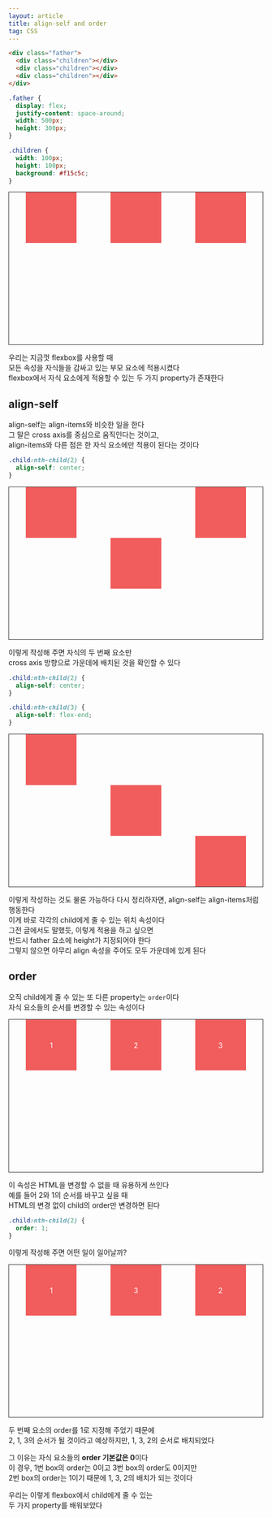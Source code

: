 ```yaml
---
layout: article
title: align-self and order
tag: CSS
---
```


```html
<div class="father">
  <div class="children"></div>
  <div class="children"></div>
  <div class="children"></div>
</div>
```

```css
.father {
  display: flex;
  justify-content: space-around;
  width: 500px;
  height: 300px;
}

.children {
  width: 100px;
  height: 100px;
  background: #f15c5c;
}
```

<div class="father">
    <div class="child"></div>
    <div class="child"></div>
    <div class="child"></div>
</div>

<style>
    .father {
        width: 500px;
        height: 300px;
        border: 1px solid #333;
        display:flex;
        justify-content: space-around;
    }

    .child {
        background: #f15c5c;
        width: 100px;
        height: 100px;
    }
</style>

우리는 지금껏 flexbox를 사용할 때  
모든 속성을 자식들을 감싸고 있는 부모 요소에 적용시켰다  
flexbox에서 자식 요소에게 적용할 수 있는 두 가지 property가 존재한다

## align-self

align-self는 align-items와 비슷한 일을 한다  
그 말은 cross axis를 중심으로 움직인다는 것이고,  
align-items와 다른 점은 한 자식 요소에만 적용이 된다는 것이다

```css
.child:nth-child(2) {
  align-self: center;
}
```

 <div class="father2">
    <div class="child2"></div>
    <div class="child2"></div>
    <div class="child2"></div>
</div>

<style>
    .father2 {
        width: 500px;
        height: 300px;
        border: 1px solid #333;
        display:flex;
        justify-content: space-around;
    }

    .child2 {
        background: #f15c5c;
        width: 100px;
        height: 100px;
    }

    .child2:nth-child(2) {
        align-self: center;
    }
</style>

이렇게 작성해 주면 자식의 두 번째 요소만  
cross axis 방향으로 가운데에 배치된 것을 확인할 수 있다

```css
.child:nth-child(2) {
  align-self: center;
}

.child:nth-child(3) {
  align-self: flex-end;
}
```

 <div class="father3">
    <div class="child3"></div>
    <div class="child3"></div>
    <div class="child3"></div>
</div>

<style>
    .father3 {
        width: 500px;
        height: 300px;
        border: 1px solid #333;
        display:flex;
        justify-content: space-around;
    }

    .child3 {
        background: #f15c5c;
        width: 100px;
        height: 100px;
    }

    .child3:nth-child(2) {
        align-self: center;
    }

    .child3:nth-child(3) {
    align-self: flex-end;
}
</style>

이렇게 작성하는 것도 물론 가능하다
다시 정리하자면, align-self는 align-items처럼 행동한다  
이게 바로 각각의 child에게 줄 수 있는 위치 속성이다  
그전 글에서도 말했듯, 이렇게 적용을 하고 싶으면  
반드시 father 요소에 height가 지정되어야 한다  
그렇지 않으면 아무리 align 속성을 주어도 모두 가운데에 있게 된다

## order

오직 child에게 줄 수 있는 또 다른 property는 `order`이다  
자식 요소들의 순서를 변경할 수 있는 속성이다

<div class="father4">
    <div class="child4"><span class="span">1</span></div>
    <div class="child4"><span class="span">2</span></div>
    <div class="child4"><span class="span">3</span></div>
</div>

<style>
    .father4 {
        width: 500px;
        height: 300px;
        border: 1px solid #333;
        color: #fff;
        display:flex;
        justify-content: space-around;
    }

    .child4 {
        position: relative;
        background: #f15c5c;
        width: 100px;
        height: 100px;
    }

    .span{
        position:absolute;top:50%;left:50%;transform: translate(-50%, -50%)  
    }
</style>

이 속성은 HTML을 변경할 수 없을 때 유용하게 쓰인다  
예를 들어 2와 1의 순서를 바꾸고 싶을 때  
HTML의 변경 없이 child의 order만 변경하면 된다

```css
.child:nth-child(2) {
  order: 1;
}
```

이렇게 작성해 주면 어떤 일이 일어날까?

<div class="father5">
    <div class="child5"><span class="span">1</span></div>
    <div class="child5"><span class="span">2</span></div>
    <div class="child5"><span class="span">3</span></div>
</div>

<style>
    .father5 {
        width: 500px;
        height: 300px;
        border: 1px solid #333;
        color: #fff;
        display:flex;
        justify-content: space-around;
    }

    .child5 {
        position: relative;
        background: #f15c5c;
        width: 100px;
        height: 100px;
    }

    .child5:nth-child(2) {
        order: 1;
    }

    .span{
        position:absolute;top:50%;left:50%;transform: translate(-50%, -50%)  
    }
</style>

두 번째 요소의 order를 1로 지정해 주었기 때문에  
2, 1, 3의 순서가 될 것이라고 예상하지만,
1, 3, 2의 순서로 배치되었다

그 이유는 자식 요소들의 **order 기본값은 0**이다  
이 경우, 1번 box의 order는 0이고 3번 box의 order도 0이지만  
2번 box의 order는 1이기 때문에
1, 3, 2의 배치가 되는 것이다

우리는 이렇게 flexbox에서 child에게 줄 수 있는  
두 가지 property를 배워보았다
